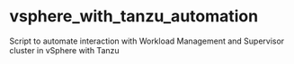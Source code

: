 # vsphere_with_tanzu_automation
Script to automate interaction with Workload Management and Supervisor cluster in vSphere with Tanzu
